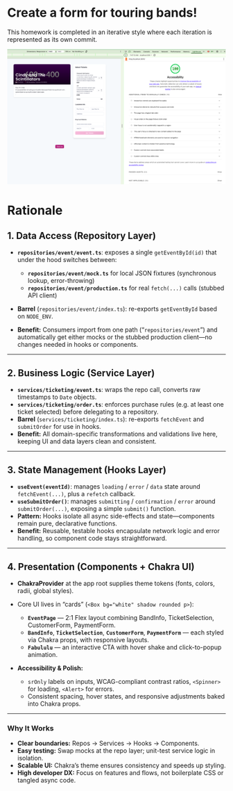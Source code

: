 # Create a form for touring bands!

This homework is completed in an iterative style where each iteration is represented as its own commit.

![Accessibility Score](docs/ada.png)

# Rationale

## 1. Data Access (Repository Layer)

* **`repositories/event/event.ts`**: exposes a single `getEventById(id)` that under the hood switches between:

  * **`repositories/event/mock.ts`** for local JSON fixtures (synchronous lookup, error-throwing)
  * **`repositories/event/production.ts`** for real `fetch(...)` calls (stubbed API client)
* **Barrel** (`repositories/event/index.ts`): re-exports `getEventById` based on `NODE_ENV`.
* **Benefit:** Consumers import from one path (“`repositories/event`”) and automatically get either mocks or the stubbed production client—no changes needed in hooks or components.

---

## 2. Business Logic (Service Layer)

* **`services/ticketing/event.ts`**: wraps the repo call, converts raw timestamps to `Date` objects.
* **`services/ticketing/order.ts`**: enforces purchase rules (e.g. at least one ticket selected) before delegating to a repository.
* **Barrel** (`services/ticketing/index.ts`): re-exports `fetchEvent` and `submitOrder` for use in hooks.
* **Benefit:** All domain-specific transformations and validations live here, keeping UI and data layers clean and consistent.

---

## 3. State Management (Hooks Layer)

* **`useEvent(eventId)`**: manages `loading` / `error` / `data` state around `fetchEvent(...)`, plus a `refetch` callback.
* **`useSubmitOrder()`**: manages `submitting` / `confirmation` / `error` around `submitOrder(...)`, exposing a simple `submit()` function.
* **Pattern:** Hooks isolate all async side-effects and state—components remain pure, declarative functions.
* **Benefit:** Reusable, testable hooks encapsulate network logic and error handling, so component code stays straightforward.

---

## 4. Presentation (Components + Chakra UI)

* **ChakraProvider** at the app root supplies theme tokens (fonts, colors, radii, global styles).
* Core UI lives in “cards” (`<Box bg="white" shadow rounded p>`):

  * **`EventPage`** — 2:1 Flex layout combining BandInfo, TicketSelection, CustomerForm, PaymentForm.
  * **`BandInfo`**, **`TicketSelection`**, **`CustomerForm`**, **`PaymentForm`** — each styled via Chakra props, with responsive layouts.
  * **`Fabululu`** — an interactive CTA with hover shake and click-to-popup animation.
* **Accessibility & Polish:**

  * `srOnly` labels on inputs, WCAG-compliant contrast ratios, `<Spinner>` for loading, `<Alert>` for errors.
  * Consistent spacing, hover states, and responsive adjustments baked into Chakra props.

---

### Why It Works

* **Clear boundaries:** Repos → Services → Hooks → Components.
* **Easy testing:** Swap mocks at the repo layer; unit-test service logic in isolation.
* **Scalable UI:** Chakra’s theme ensures consistency and speeds up styling.
* **High developer DX:** Focus on features and flows, not boilerplate CSS or tangled async code.

